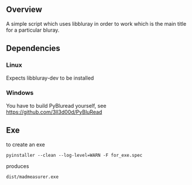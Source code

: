## Overview

A simple script which uses libbluray in order to work which is the main title for a particular bluray.

## Dependencies

### Linux 

Expects libbluray-dev to be installed

### Windows

You have to build PyBluread yourself, see https://github.com/3ll3d00d/PyBluRead

## Exe

to create an exe

    pyinstaller --clean --log-level=WARN -F for_exe.spec
    
produces 

    dist/madmeasurer.exe
